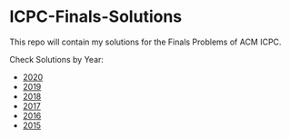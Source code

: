 # ICPC-Finals-Solutions

This repo will contain my solutions for the Finals Problems of ACM ICPC. 

Check Solutions by Year:
<ul>
  <li> <a href="https://github.com/Veershah26/ICPC-Finals-Solutions/tree/main/2020">2020</a></li>
  <li> <a href="https://github.com/Veershah26/ICPC-Finals-Solutions/tree/main/2019">2019</a></li>
  <li> <a href="https://github.com/Veershah26/ICPC-Finals-Solutions/tree/main/2018">2018</a></li>
  <li> <a href="https://github.com/Veershah26/ICPC-Finals-Solutions/tree/main/2017">2017</a></li>
  <li> <a href="https://github.com/Veershah26/ICPC-Finals-Solutions/tree/main/2016">2016</a></li>
  <li> <a href="https://github.com/Veershah26/ICPC-Finals-Solutions/tree/main/2015">2015</a></li>
</ul>

